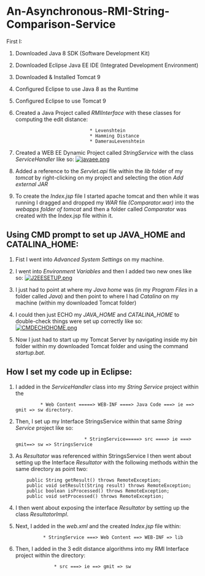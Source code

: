 # An-Asynchronous-RMI-String-Comparison-Service

First I:

1. Downloaded Java 8 SDK (Software Development Kit)
2. Downloaded Eclipse Java EE IDE  (Integrated Development Environment)
3. Downloaded & Installed Tomcat 9
4. Configured Eclipse to use Java 8 as the Runtime
5. Configured Eclipse to use Tomcat 9
6. Created a Java Project called *RMIInterface* with these classes for computing the edit distance:
                                  
                                  
                                  * Levenshtein
                                  * Hamming Distance
                                  * DamerauLevenshtein
                                  
7. Created a WEB EE Dynamic Project called *StringService* with the class *ServiceHandler* like so:
[![javaee.png](https://s11.postimg.org/jh81lmjqr/javaee.png)](https://postimg.org/image/9woeyquen/)

8. Added a reference to the *Servlet.api* file within the *lib* folder of my *tomcat* by right-clicking on my project and selecting the otion *Add external JAR*
9. To create the *Index.jsp* file I started apache tomcat and then while it was running I dragged and dropped my *WAR* file *(Comparator.war)* into the *webapps folder of tomcat* and then a folder called *Comparator* was created with the Index.jsp file within it.

## Using CMD prompt to set up JAVA_HOME and CATALINA_HOME:
1. Fist I went into *Advanced System Settings* on my machine.
2. I went into *Environment Variables* and then I added two new ones like so:
[![J2EESETUP.png](https://s14.postimg.org/4f0lhocbl/J2_EESETUP.png)](https://postimg.org/image/cxa1m0iu5/)

3. I just had to point at where my *Java home* was (in my *Program Files* in a folder called *Java*) and then point to where I had *Catalina* on my machine (within my downloaded Tomcat folder)

4. I could then just ECHO my *JAVA_HOME* and *CATALINA_HOME* to double-check things were set up correctly like so:
[![CMDECHOHOME.png](https://s13.postimg.org/f1po3xepz/CMDECHOHOME.png)](https://postimg.org/image/uaflhp8eb/)

5. Now I just had to start up my Tomcat Server by navigating inside my *bin* folder within my downloaded Tomcat folder and using the command *startup.bat*.

## How I set my code up in Eclipse:
1. I added in the *ServiceHandler* class into my *String Service* project within the

				* Web Content =====> WEB-INF ====> Java Code ===> ie ==> gmit => sw directory.
2. Then, I set up my Interface StringsService within that same *String Service* project like so:

                                * StringService=====> src ====> ie ===> gmit==> sw => StringsService
3. As *Resultator* was referenced within StringsService I then went about setting up the Interface *Resultator* with the following methods within the same directory as point two:

	````    
		public String getResult() throws RemoteException;
		public void setResult(String result) throws RemoteException;
		public boolean isProcessed() throws RemoteException;
		public void setProcessed() throws RemoteException; 
	````
4. I then went about exposing the interface *Resultator* by setting up the class *ResultatorImpl*.
5. Next, I added in the *web.xml* and the created *Index.jsp* file within:

				 * StringService ===> Web Content ==> WEB-INF => lib
6. Then, I added in the 3 edit distance algorithms into my RMI Interface project within the directory:

			       	 * src ===> ie ==> gmit => sw
